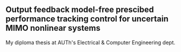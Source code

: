 ## Output feedback model-free prescibed performance tracking control for uncertain MIMO nonlinear systems 
My diploma thesis at AUTh's Electrical &amp; Computer Engineering dept.
